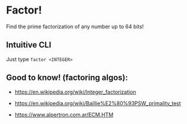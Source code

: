 # Factor!
Find the prime factorization of any number up to 64 bits!

## Intuitive CLI
Just type `factor <INTEGER>`

## Good to know! (factoring algos):

- https://en.wikipedia.org/wiki/Integer_factorization

- https://en.wikipedia.org/wiki/Baillie%E2%80%93PSW_primality_test

- https://www.alpertron.com.ar/ECM.HTM
